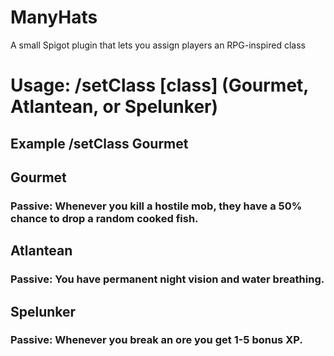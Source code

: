 # ManyHats
A small Spigot plugin that lets you assign players an RPG-inspired class

# Usage: /setClass [class] (Gourmet, Atlantean, or Spelunker)
## Example /setClass Gourmet

## Gourmet
### Passive: Whenever you kill a hostile mob, they have a 50% chance to drop a random cooked fish.

## Atlantean
### Passive: You have permanent night vision and water breathing.

## Spelunker
### Passive: Whenever you break an ore you get 1-5 bonus XP.
